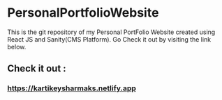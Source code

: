 # PersonalPortfolioWebsite
This is the git repository of my Personal PortFolio Website created using React JS and Sanity(CMS Platform). Go Check it out by visiting the link below.

 ## Check it out :

 ### https://kartikeysharmaks.netlify.app
